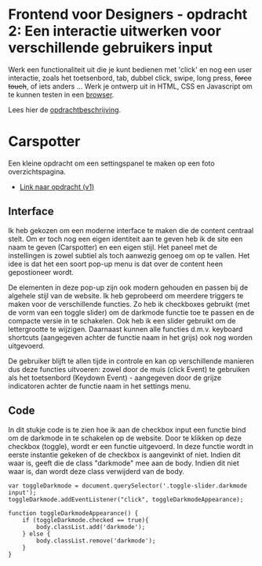 # Frontend voor Designers - opdracht 2: Een interactie uitwerken voor verschillende gebruikers input

Werk een functionaliteit uit die je kunt bedienen met 'click' en nog een user interactie, zoals het toetsenbord, tab, dubbel click, swipe, long press, <del>force touch</del>, of iets anders ... Werk je ontwerp uit in HTML, CSS en Javascript om te kunnen testen in een [browser](https://en.m.wikipedia.org/wiki/List_of_web_browsers).

Lees hier de [opdrachtbeschrijving](./opdrachtbeschrijving.md).


# Carspotter
Een kleine opdracht om een settingspanel te maken op een foto overzichtspagina.
<ul>
  <li>
    <a href="https://rowin2507.github.io/frontend-voor-designers-2021/opdracht2/v1/" target="_blank">Link naar opdracht (v1)</a>
  </li>
</ul>

## Interface
Ik heb gekozen om een moderne interface te maken die de content centraal stelt. Om er toch nog een eigen identiteit aan te geven heb ik de site een naam te geven (Carspotter) en een eigen stijl. Het paneel met de instellingen is zowel subtiel als toch aanwezig genoeg om op te vallen. Het idee is dat het een soort pop-up menu is dat over de content heen gepostioneer wordt.

De elementen in deze pop-up zijn ook modern gehouden en passen bij de algehele stijl van de website. Ik heb geprobeerd om meerdere triggers te maken voor de verschillende functies. Zo heb ik checkboxes gebruikt (met de vorm van een toggle slider) om de darkmode functie toe te passen en de compacte versie in te schakelen. Ook heb ik een slider gebruikt om de lettergrootte te wijzigen. Daarnaast kunnen alle functies d.m.v. keyboard shortcuts (aangegeven achter de functie naam in het grijs) ook nog worden uitgevoerd.

De gebruiker blijft te allen tijde in controle en kan op verschillende manieren dus deze functies uitvoeren: zowel door de muis (click Event) te gebruiken als het toetsenbord (Keydown Event) - aangegeven door de grijze indicatoren achter de functie naam in het settings menu. 

## Code
In dit stukje code is te zien hoe ik aan de checkbox input een functie bind om de darkmode in te schakelen op de website. Door te klikken op deze checkbox (toggle), wordt er een functie uitgevoerd. In deze functie wordt in eerste instantie gekeken of de checkbox is aangevinkt of niet. Indien dit waar is, geeft die de class "darkmode" mee aan de body. Indien dit niet waar is, dan wordt deze class verwijderd van de body.

```
var toggleDarkmode = document.querySelector('.toggle-slider.darkmode input');
toggleDarkmode.addEventListener("click", toggleDarkmodeAppearance);

function toggleDarkmodeAppearance() {
    if (toggleDarkmode.checked == true){
        body.classList.add('darkmode');
    } else {
        body.classList.remove('darkmode');
    }
}
```
